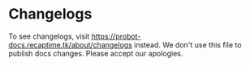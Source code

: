 # Changelogs

To see changelogs, visit <https://probot-docs.recaptime.tk/about/changelogs> instead. We don't use this file to publish docs changes. Please accept our apologies.